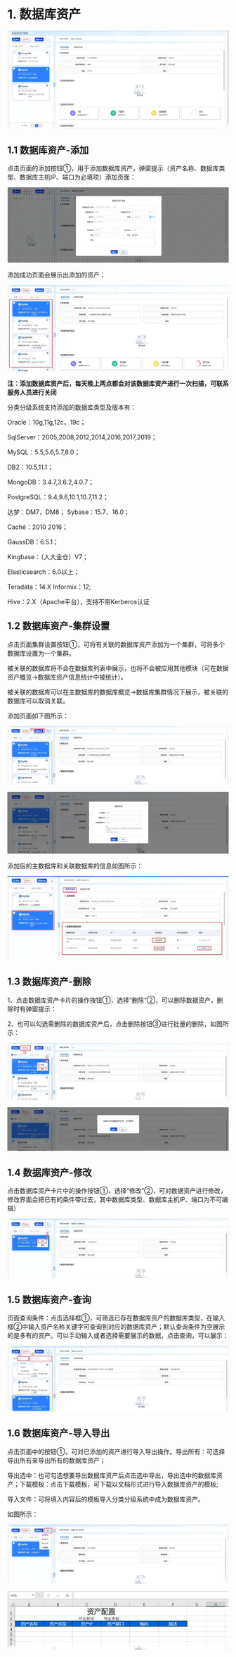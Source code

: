 # 1. 数据库资产

![](/data_classification/images/operation/manage/assets/assets_1.png)

## 1.1 数据库资产-添加

点击页面的添加按钮①，用于添加数据库资产，弹窗提示（资产名称、数据库类型、数据库主机IP、端口为必填项）添加页面：

 ![](/data_classification/images/operation/manage/assets/assets_2.png)

添加成功页面会展示出添加的资产：

![](/data_classification/images/operation/manage/assets/assets_3.png)

 

**注：添加数据库资产后，每天晚上两点都会对该数据库资产进行一次扫描，可联系服务人员进行关闭**

分类分级系统支持添加的数据库类型及版本有：

 Oracle：10g,11g,12c，19c； 

SqlServer：2005,2008,2012,2014,2016,2017,2019；

 MySQL：5.5,5.6,5.7,8.0；

DB2：10.5,11.1； 

MongoDB：3.4.7,3.6.2,4.0.7； 

PostgreSQL：9.4,9.6,10.1,10.7,11.2；

达梦：DM7，DM8； Sybase：15.7、16.0； 

Caché：2010 2016； 

GaussDB：6.5.1； 

Kingbase：（人大金仓）V7； 

Elasticsearch：6.0以上； 

Teradata：14.X Informix：12;

Hive：2.X（Apache平台），支持不带Kerberos认证

## 1.2 数据库资产-集群设置

点击页面集群设置按钮①，可将有关联的数据库资产添加为一个集群，可将多个数据库设置为一个集群。

被关联的数据库将不会在数据库列表中展示，也将不会被应用其他模块（可在数据资产概览->数据库资产信息统计中被统计）。

被关联的数据库可以在主数据库的数据库概览->数据库集群情况下展示，被关联的数据库可以取消关联。

添加页面如下图所示：

![](/data_classification/images/operation/manage/assets/assets_4.png)

 

![](/data_classification/images/operation/manage/assets/assets_5.png)

添加后的主数据库和关联数据库的信息如图所示：

![](/data_classification/images/operation/manage/assets/assets_6.png)



## 1.3 数据库资产-删除

1、点击数据库资产卡片的操作按钮①，选择“删除”②，可以删除数据资产，删除时有弹窗提示：

2、也可以勾选需删除的数据库资产后，点击删除按钮③进行批量的删除，如图所示： 

![](/data_classification/images/operation/manage/assets/assets_7.png)

![](/data_classification/images/operation/manage/assets/assets_8.png)

## 1.4 数据库资产-修改

点击数据库资产卡片中的操作按钮①，选择“修改”②，可对数据资产进行修改，修改界面会把已有的条件带过去，其中数据库类型、数据库主机IP、端口为不可编辑）

![](/data_classification/images/operation/manage/assets/assets_9.png) 

## 1.5 数据库资产-查询

页面查询条件：点击选择框①，可筛选已存在数据库资产的数据库类型，在输入框②中输入资产名称关键字可查询到对应的数据库资产；默认查询条件为空展示的是多有的资产。可以手动输入或者选择需要展示的数据，点击查询，可以展示：

![þÿ](/data_classification/images/operation/manage/assets/assets_10.png)

##  1.6 数据库资产-导入导出

点击页面中的按钮①，可对已添加的资产进行导入导出操作。导出所有：可选择导出所有来导出所有的数据库资产；

导出选中：也可勾选想要导出数据库资产后点击选中导出，导出选中的数据库资产；下载模板：点击下载模板，可下载以文档形式进行导入数据库资产的模板;

导入文件：可将填入内容后的模板导入分类分级系统中成为数据库资产。

如图所示：

![](/data_classification/images/operation/manage/assets/assets_11.png)

![](/data_classification/images/operation/manage/assets/assets_12.png)

 
